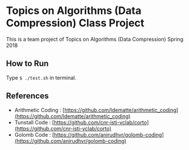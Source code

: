 # Topics on Algorithms (Data Compression) Class Project

This is a team project of Topics on Algorithms (Data Compression) Spring 2018



## How to Run

Type `$ ./test.sh` in terminal.



## References

- Arithmetic Coding : [https://github.com/ldematte/arithmetic_coding](https://github.com/ldematte/arithmetic_coding)
- Tunstall Code : [https://github.com/cnr-isti-vclab/corto](https://github.com/cnr-isti-vclab/corto)
- Golomb Code : [https://github.com/anirudhvr/golomb-coding](https://github.com/anirudhvr/golomb-coding)

